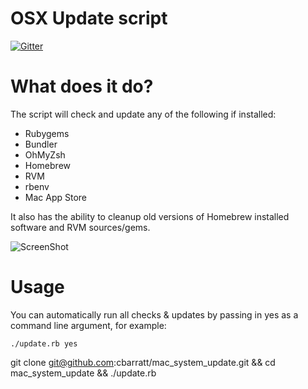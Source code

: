 OSX Update script
=================

[![Gitter](https://badges.gitter.im/Join%20Chat.svg)](https://gitter.im/t0nyshier/mac_system_update?utm_source=badge&utm_medium=badge&utm_campaign=pr-badge)

# What does it do?

The script will check and update any of the following if installed:

* Rubygems
* Bundler
* OhMyZsh
* Homebrew
* RVM
* rbenv
* Mac App Store

It also has the ability to cleanup old versions of Homebrew installed software and RVM sources/gems.

![ScreenShot](http://files.bolser.co.uk/files/Screen%20Shot%202014-10-23%20at%2016.40.25.png)

Usage
=================

You can automatically run all checks & updates by passing in yes as a command line argument, for example:

```./update.rb yes```

git clone git@github.com:cbarratt/mac_system_update.git && cd mac_system_update && ./update.rb

